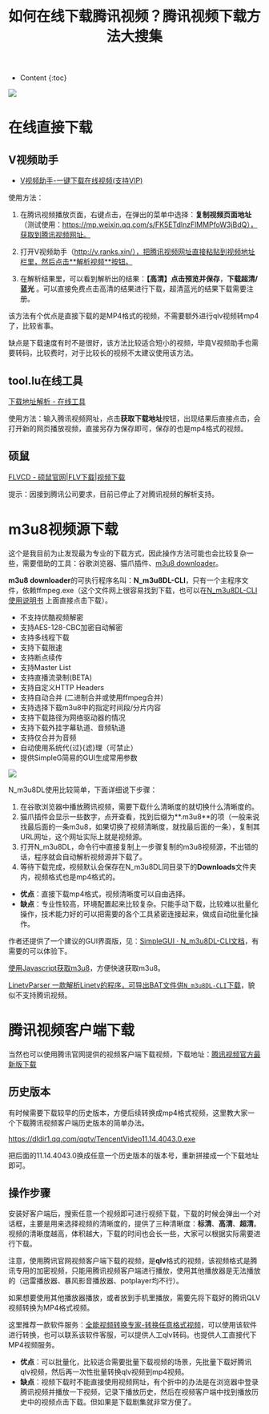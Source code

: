 ﻿---
layout:		post
category:	"soft"
title:		"如何在线下载腾讯视频？腾讯视频下载方法大搜集"
tags:		[腾讯,视频,qlv,视频下载]
---
- Content
{:toc}


![](https://pic2.zhimg.com/v2-b0b081c501ddf7ab0f02e812d0be6b5c_1440w.jpg?source=172ae18b)

# 在线直接下载

## V视频助手

- [V视频助手\-一键下载在线视频\(支持VIP\)](http://v.ranks.xin/)

使用方法：

1. 在腾讯视频播放页面，右键点击，在弹出的菜单中选择：**复制视频页面地址**（测试使用：https://mp.weixin.qq.com/s/FK5ETdlnzFlMMPfoW3jBdQ），获取到腾讯视频网址。

2. 打开V视频助手（http://v.ranks.xin/），把腾讯视频网址直接粘贴到视频地址栏里，然后点击**解析视频**按钮。

3. 在解析结果里，可以看到解析出的结果：**【高清】点击预览并保存**，**下载超清/蓝光** 。可以直接免费点击高清的结果进行下载，超清蓝光的结果下载需要注册。

   

该方法有个优点是直接下载的是MP4格式的视频，不需要额外进行qlv视频转mp4了，比较省事。



缺点是下载速度有时不是很好，该方法比较适合短小的视频，毕竟V视频助手也需要转码，比较费时，对于比较长的视频不太建议使用该方法。



## tool.lu在线工具

[下载地址解析 \- 在线工具](https://tool.lu/videoparser/)

使用方法：输入腾讯视频网址，点击**获取下载地址**按钮，出现结果后直接点击，会打开新的网页播放视频，直接另存为保存即可，保存的也是mp4格式的视频。



## 硕鼠

[FLVCD \- 硕鼠官网\|FLV下载\|视频下载](http://www.flvcd.com/)

提示：因接到腾讯公司要求，目前已停止了对腾讯视频的解析支持。



# m3u8视频源下载

这个是我目前为止发现最为专业的下载方式，因此操作方法可能也会比较复杂一些，需要借助的工具：谷歌浏览器、猫爪插件、[m3u8 downloader](https://github.com/nilaoda/N_m3u8DL-CLI)。



**m3u8 downloader**的可执行程序名叫：**N_m3u8DL-CLI**，只有一个主程序文件，依赖ffmpeg.exe（这个文件网上很容易找到下载，也可以在[N_m3u8DL-CLI使用说明书](https://nilaoda.github.io/N_m3u8DL-CLI/) 上面直接点击下载）。

- 不支持优酷视频解密
- 支持AES-128-CBC加密自动解密
- 支持多线程下载
- 支持下载限速
- 支持断点续传
- 支持Master List
- 支持直播流录制(BETA)
- 支持自定义HTTP Headers
- 支持自动合并 (二进制合并或使用ffmpeg合并)
- 支持选择下载m3u8中的指定时间段/分片内容
- 支持下载路径为网络驱动器的情况
- 支持下载外挂字幕轨道、音频轨道
- 支持仅合并为音频
- 自动使用系统代{过}{滤}理（可禁止）
- 提供SimpleG简易的GUI生成常用参数

![](https://nilaoda.github.io/N_m3u8DL-CLI/source/images/%E7%9B%B4%E6%8E%A5%E4%BD%BF%E7%94%A8.gif)

N_m3u8DL使用比较简单，下面详细说下步骤：

1. 在谷歌浏览器中播放腾讯视频，需要下载什么清晰度的就切换什么清晰度的。
2. 猫爪插件会显示一些数字，点开查看，找到后缀为**.m3u8**的项（一般来说找最后面的一条m3u8，如果切换了视频清晰度，就找最后面的一条），复制其URL网址，这个网址实际上就是视频源。
3. 打开N_m3u8DL，命令行中直接复制上一步骤复制的m3u8视频源，不出错的话，程序就会自动解析视频源并下载了。
4. 等待下载完成，视频默认会保存在N_m3u8DL同目录下的**Downloads**文件夹内，视频格式也是mp4格式的。



- **优点**：直接下载mp4格式，视频清晰度可以自由选择。
- **缺点**：专业性较高，环境配置起来比较复杂。只能手动下载，比较难以批量化操作，技术能力好的可以把需要的各个工具紧密连接起来，做成自动批量化操作。



作者还提供了一个建议的GUI界面版，见：[SimpleGUI · N\_m3u8DL\-CLI文档](https://nilaoda.github.io/N_m3u8DL-CLI/SimpleGUI.html)，有需要的可以体验下。



[使用Javascript获取m3u8](https://nilaoda.github.io/N_m3u8DL-CLI/GetM3u8.html)，方便快速获取m3u8。

[LinetvParser 一款解析Linetv的程序，可导出BAT文件供`N_m3u8DL-CLI`下载](https://nilaoda.github.io/N_m3u8DL-CLI/LinetvParser.html)，貌似不支持腾讯视频。



# 腾讯视频客户端下载

当然也可以使用腾讯官网提供的视频客户端下载视频，下载地址：[腾讯视频官方最新版下载](http://v.qq.com/download.html)



## 历史版本

有时候需要下载较早的历史版本，方便后续转换成mp4格式视频，这里教大家一个下载腾讯视频客户端历史版本的简单办法。

https://dldir1.qq.com/qqtv/TencentVideo11.14.4043.0.exe

把后面的11.14.4043.0换成任意一个历史版本的版本号，重新拼接成一个下载地址即可。



## 操作步骤

​	安装好客户端后，搜索任意一个视频即可进行视频下载，下载的时候会弹出一个对话框，主要是用来选择视频的清晰度的，提供了三种清晰度：**标清**、**高清**、**超清**。视频的清晰度越高，体积越大，下载的时间也会长一些，大家可以根据实际需要进行下载。



​	注意，使用腾讯官网视频客户端下载的视频，是**qlv**格式的视频，该视频格式是腾讯专用的加密视频，只能用腾讯视频客户端进行播放，使用其他播放器是无法播放的（迅雷播放器、暴风影音播放器、potplayer均不行）。



如果想要使用其他播放器播放，或者放到手机里播放，需要先将下载好的腾讯QLV视频转换为MP4格式视频。

这里推荐一款软件服务：[全能视频转换专家\-转换任意格式视频](http://www.xcxzq.com)，可以使用该软件进行转换，也可以联系该软件客服，可以提供人工qlv转码。也提供人工直接代下MP4视频服务。



- **优点**：可以批量化，比较适合需要批量下载视频的场景，先批量下载好腾讯qlv视频，然后再一次性批量转换qlv视频到mp4视频。
- **缺点**：视频下载时不能直接使用视频网址，有个折中的办法是在浏览器中登录腾讯视频并播放一下视频，记录下播放历史，然后在视频客户端中找到播放历史中的视频点击下载。但如果是下载剧集就非常方便了。

